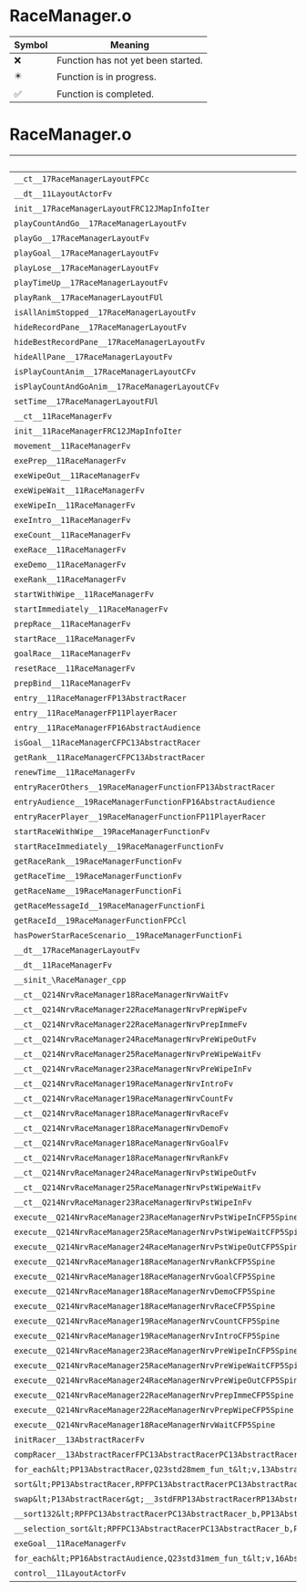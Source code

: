 # RaceManager.o
| Symbol | Meaning 
| ------------- | ------------- 
| :x: | Function has not yet been started. 
| :eight_pointed_black_star: | Function is in progress. 
| :white_check_mark: | Function is completed. 


# RaceManager.o
| Symbol | Decompiled? |
| ------------- | ------------- |
| `__ct__17RaceManagerLayoutFPCc` | :x: |
| `__dt__11LayoutActorFv` | :x: |
| `init__17RaceManagerLayoutFRC12JMapInfoIter` | :x: |
| `playCountAndGo__17RaceManagerLayoutFv` | :x: |
| `playGo__17RaceManagerLayoutFv` | :x: |
| `playGoal__17RaceManagerLayoutFv` | :x: |
| `playLose__17RaceManagerLayoutFv` | :x: |
| `playTimeUp__17RaceManagerLayoutFv` | :x: |
| `playRank__17RaceManagerLayoutFUl` | :x: |
| `isAllAnimStopped__17RaceManagerLayoutFv` | :x: |
| `hideRecordPane__17RaceManagerLayoutFv` | :x: |
| `hideBestRecordPane__17RaceManagerLayoutFv` | :x: |
| `hideAllPane__17RaceManagerLayoutFv` | :x: |
| `isPlayCountAnim__17RaceManagerLayoutCFv` | :x: |
| `isPlayCountAndGoAnim__17RaceManagerLayoutCFv` | :x: |
| `setTime__17RaceManagerLayoutFUl` | :x: |
| `__ct__11RaceManagerFv` | :x: |
| `init__11RaceManagerFRC12JMapInfoIter` | :x: |
| `movement__11RaceManagerFv` | :x: |
| `exePrep__11RaceManagerFv` | :x: |
| `exeWipeOut__11RaceManagerFv` | :x: |
| `exeWipeWait__11RaceManagerFv` | :x: |
| `exeWipeIn__11RaceManagerFv` | :x: |
| `exeIntro__11RaceManagerFv` | :x: |
| `exeCount__11RaceManagerFv` | :x: |
| `exeRace__11RaceManagerFv` | :x: |
| `exeDemo__11RaceManagerFv` | :x: |
| `exeRank__11RaceManagerFv` | :x: |
| `startWithWipe__11RaceManagerFv` | :x: |
| `startImmediately__11RaceManagerFv` | :x: |
| `prepRace__11RaceManagerFv` | :x: |
| `startRace__11RaceManagerFv` | :x: |
| `goalRace__11RaceManagerFv` | :x: |
| `resetRace__11RaceManagerFv` | :x: |
| `prepBind__11RaceManagerFv` | :x: |
| `entry__11RaceManagerFP13AbstractRacer` | :x: |
| `entry__11RaceManagerFP11PlayerRacer` | :x: |
| `entry__11RaceManagerFP16AbstractAudience` | :x: |
| `isGoal__11RaceManagerCFPC13AbstractRacer` | :x: |
| `getRank__11RaceManagerCFPC13AbstractRacer` | :x: |
| `renewTime__11RaceManagerFv` | :x: |
| `entryRacerOthers__19RaceManagerFunctionFP13AbstractRacer` | :x: |
| `entryAudience__19RaceManagerFunctionFP16AbstractAudience` | :x: |
| `entryRacerPlayer__19RaceManagerFunctionFP11PlayerRacer` | :x: |
| `startRaceWithWipe__19RaceManagerFunctionFv` | :x: |
| `startRaceImmediately__19RaceManagerFunctionFv` | :x: |
| `getRaceRank__19RaceManagerFunctionFv` | :x: |
| `getRaceTime__19RaceManagerFunctionFv` | :x: |
| `getRaceName__19RaceManagerFunctionFi` | :x: |
| `getRaceMessageId__19RaceManagerFunctionFi` | :x: |
| `getRaceId__19RaceManagerFunctionFPCcl` | :x: |
| `hasPowerStarRaceScenario__19RaceManagerFunctionFi` | :x: |
| `__dt__17RaceManagerLayoutFv` | :x: |
| `__dt__11RaceManagerFv` | :x: |
| `__sinit_\RaceManager_cpp` | :x: |
| `__ct__Q214NrvRaceManager18RaceManagerNrvWaitFv` | :x: |
| `__ct__Q214NrvRaceManager22RaceManagerNrvPrepWipeFv` | :x: |
| `__ct__Q214NrvRaceManager22RaceManagerNrvPrepImmeFv` | :x: |
| `__ct__Q214NrvRaceManager24RaceManagerNrvPreWipeOutFv` | :x: |
| `__ct__Q214NrvRaceManager25RaceManagerNrvPreWipeWaitFv` | :x: |
| `__ct__Q214NrvRaceManager23RaceManagerNrvPreWipeInFv` | :x: |
| `__ct__Q214NrvRaceManager19RaceManagerNrvIntroFv` | :x: |
| `__ct__Q214NrvRaceManager19RaceManagerNrvCountFv` | :x: |
| `__ct__Q214NrvRaceManager18RaceManagerNrvRaceFv` | :x: |
| `__ct__Q214NrvRaceManager18RaceManagerNrvDemoFv` | :x: |
| `__ct__Q214NrvRaceManager18RaceManagerNrvGoalFv` | :x: |
| `__ct__Q214NrvRaceManager18RaceManagerNrvRankFv` | :x: |
| `__ct__Q214NrvRaceManager24RaceManagerNrvPstWipeOutFv` | :x: |
| `__ct__Q214NrvRaceManager25RaceManagerNrvPstWipeWaitFv` | :x: |
| `__ct__Q214NrvRaceManager23RaceManagerNrvPstWipeInFv` | :x: |
| `execute__Q214NrvRaceManager23RaceManagerNrvPstWipeInCFP5Spine` | :x: |
| `execute__Q214NrvRaceManager25RaceManagerNrvPstWipeWaitCFP5Spine` | :x: |
| `execute__Q214NrvRaceManager24RaceManagerNrvPstWipeOutCFP5Spine` | :x: |
| `execute__Q214NrvRaceManager18RaceManagerNrvRankCFP5Spine` | :x: |
| `execute__Q214NrvRaceManager18RaceManagerNrvGoalCFP5Spine` | :x: |
| `execute__Q214NrvRaceManager18RaceManagerNrvDemoCFP5Spine` | :x: |
| `execute__Q214NrvRaceManager18RaceManagerNrvRaceCFP5Spine` | :x: |
| `execute__Q214NrvRaceManager19RaceManagerNrvCountCFP5Spine` | :x: |
| `execute__Q214NrvRaceManager19RaceManagerNrvIntroCFP5Spine` | :x: |
| `execute__Q214NrvRaceManager23RaceManagerNrvPreWipeInCFP5Spine` | :x: |
| `execute__Q214NrvRaceManager25RaceManagerNrvPreWipeWaitCFP5Spine` | :x: |
| `execute__Q214NrvRaceManager24RaceManagerNrvPreWipeOutCFP5Spine` | :x: |
| `execute__Q214NrvRaceManager22RaceManagerNrvPrepImmeCFP5Spine` | :x: |
| `execute__Q214NrvRaceManager22RaceManagerNrvPrepWipeCFP5Spine` | :x: |
| `execute__Q214NrvRaceManager18RaceManagerNrvWaitCFP5Spine` | :x: |
| `initRacer__13AbstractRacerFv` | :x: |
| `compRacer__13AbstractRacerFPC13AbstractRacerPC13AbstractRacer` | :x: |
| `for_each&lt;PP13AbstractRacer,Q23std28mem_fun_t&lt;v,13AbstractRacer&gt;&gt;__3stdFPP13AbstractRacerPP13AbstractRacerQ23std28mem_fun_t&lt;v,13AbstractRacer&gt;_Q23std28mem_fun_t&lt;v,13AbstractRacer&gt;` | :x: |
| `sort&lt;PP13AbstractRacer,RPFPC13AbstractRacerPC13AbstractRacer_b&gt;__3stdFPP13AbstractRacerPP13AbstractRacerRPFPC13AbstractRacerPC13AbstractRacer_b_v` | :x: |
| `swap&lt;P13AbstractRacer&gt;__3stdFRP13AbstractRacerRP13AbstractRacer_v` | :x: |
| `__sort132&lt;RPFPC13AbstractRacerPC13AbstractRacer_b,PP13AbstractRacer&gt;__3stdFPP13AbstractRacerPP13AbstractRacerPP13AbstractRacerRPFPC13AbstractRacerPC13AbstractRacer_b_v` | :x: |
| `__selection_sort&lt;RPFPC13AbstractRacerPC13AbstractRacer_b,PP13AbstractRacer&gt;__3stdFPP13AbstractRacerPP13AbstractRacerRPFPC13AbstractRacerPC13AbstractRacer_b_v` | :x: |
| `exeGoal__11RaceManagerFv` | :x: |
| `for_each&lt;PP16AbstractAudience,Q23std31mem_fun_t&lt;v,16AbstractAudience&gt;&gt;__3stdFPP16AbstractAudiencePP16AbstractAudienceQ23std31mem_fun_t&lt;v,16AbstractAudience&gt;_Q23std31mem_fun_t&lt;v,16AbstractAudience&gt;` | :x: |
| `control__11LayoutActorFv` | :x: |
